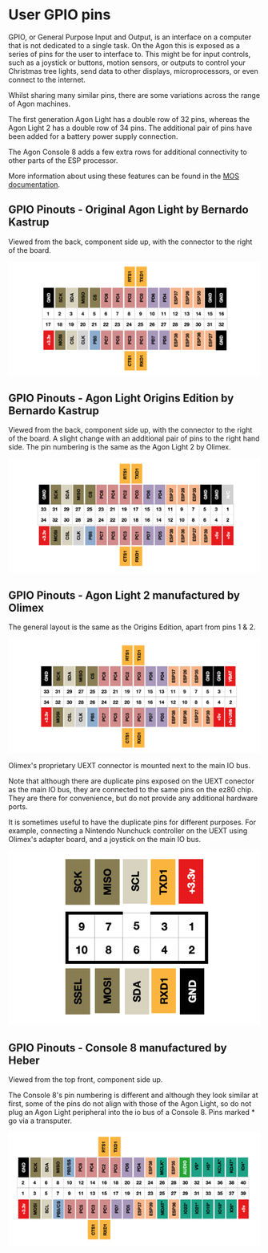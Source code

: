 # User GPIO pins

GPIO, or General Purpose Input and Output, is an interface on a computer that is not dedicated to a single task. On the Agon this is exposed as a series of pins for the user to interface to. This might be for input controls, such as a joystick or buttons, motion sensors, or outputs to control your Christmas tree lights, send data to other displays, microprocessors, or even connect to the internet.

Whilst sharing many similar pins, there are some variations across the range of Agon machines.

The first generation Agon Light has a double row of 32 pins, whereas the Agon Light 2 has a double row of 34 pins. The additional pair of pins have been added for a battery power supply connection.

The Agon Console 8 adds a few extra rows for additional connectivity to other parts of the ESP processor.

More information about using these features can be found in the [MOS documentation](MOS.md).


## GPIO Pinouts - Original Agon Light by Bernardo Kastrup

Viewed from the back, component side up, with the connector to the right of the board.

![](./images/iopinsAL1.png)


## GPIO Pinouts - Agon Light Origins Edition by Bernardo Kastrup

Viewed from the back, component side up, with the connector to the right of the board. A slight change with an additional pair of pins to the right hand side. The pin numbering is the same as the Agon Light 2 by Olimex.

![](./images/io_origins.png)

## GPIO Pinouts - Agon Light 2 manufactured by Olimex

The general layout is the same as the Origins Edition, apart from pins 1 & 2.

![](./images/iopinsAL2.png)

Olimex's proprietary UEXT connector is mounted next to the main IO bus. 

Note that although there are duplicate pins exposed on the UEXT conector as the main IO bus, they are connected to the same pins on the ez80 chip. They are there for convenience, but do not provide any additional hardware ports.

It is sometimes useful to have the duplicate pins for different purposes. For example, connecting a Nintendo Nunchuck controller on the UEXT using Olimex's adapter board, and a joystick on the main IO bus.

![](./images/io_uext.png)

## GPIO Pinouts - Console 8 manufactured by Heber

Viewed from the top front, component side up.

The Console 8's pin numbering is different and although they look similar at first, some of the pins do not align with those of the Agon Light, so do not plug an Agon Light peripheral into the io bus of a Console 8.
Pins marked * go via a transputer.

![](./images/iopinsC8.png)
